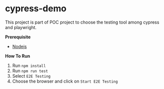 # cypress-demo
This project is part of POC project to choose the testing tool among cypress and playwright. 

**Prerequisite**

- [Nodejs](https://nodejs.org/en/download/) 

**How To Run**

1. Run `npm install` </br>
2. Run `npm run test`  </br>
3. Select `E2E Testing`
3. Choose the browser and click on `Start E2E Testing`
